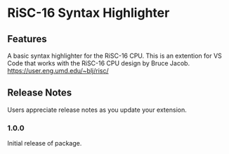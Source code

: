 # RiSC-16 Syntax Highlighter


## Features

A basic syntax highlighter for the RiSC-16 CPU. This is an extention for VS Code that works with the RiSC-16 CPU design by Bruce Jacob. https://user.eng.umd.edu/~blj/risc/

## Release Notes

Users appreciate release notes as you update your extension.

### 1.0.0

Initial release of package.